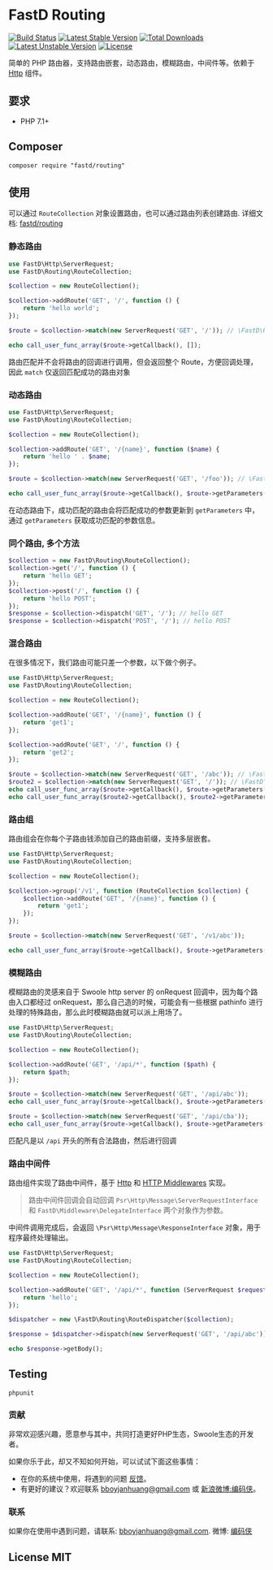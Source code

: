 # FastD Routing

[![Build Status](https://travis-ci.org/fastdlabs/routing.svg?branch=master)](https://travis-ci.org/fastdlabs/routing)
[![Latest Stable Version](https://poser.pugx.org/fastd/routing/v/stable)](https://packagist.org/packages/fastd/routing) 
[![Total Downloads](https://poser.pugx.org/fastd/routing/downloads)](https://packagist.org/packages/fastd/routing) 
[![Latest Unstable Version](https://poser.pugx.org/fastd/routing/v/unstable)](https://packagist.org/packages/fastd/routing) 
[![License](https://poser.pugx.org/fastd/routing/license)](https://packagist.org/packages/fastd/routing)

简单的 PHP 路由器，支持路由嵌套，动态路由，模糊路由，中间件等。依赖于 [Http](https://github.com/JanHuang/http) 组件。

## 要求

* PHP 7.1+

## Composer

```
composer require "fastd/routing"
```

## 使用

可以通过 `RouteCollection` 对象设置路由，也可以通过路由列表创建路由. 详细文档: [fastd/routing](docs/zh_CN/readme.md)

### 静态路由

```php
use FastD\Http\ServerRequest;
use FastD\Routing\RouteCollection;

$collection = new RouteCollection();

$collection->addRoute('GET', '/', function () {
    return 'hello world';
});

$route = $collection->match(new ServerRequest('GET', '/')); // \FastD\Routing\Route

echo call_user_func_array($route->getCallback(), []);
```

路由匹配并不会将路由的回调进行调用，但会返回整个 Route，方便回调处理，因此 `match` 仅返回匹配成功的路由对象

### 动态路由

```php
use FastD\Http\ServerRequest;
use FastD\Routing\RouteCollection;

$collection = new RouteCollection();

$collection->addRoute('GET', '/{name}', function ($name) {
    return 'hello ' . $name;
});

$route = $collection->match(new ServerRequest('GET', '/foo')); // \FastD\Routing\Route

echo call_user_func_array($route->getCallback(), $route->getParameters());
```

在动态路由下，成功匹配的路由会将匹配成功的参数更新到 `getParameters` 中，通过 `getParameters` 获取成功匹配的参数信息。

### 同个路由, 多个方法

```php
$collection = new FastD\Routing\RouteCollection();
$collection->get('/', function () {
    return 'hello GET';
});
$collection->post('/', function () {
    return 'hello POST';
});
$response = $collection->dispatch('GET', '/'); // hello GET
$response = $collection->dispatch('POST', '/'); // hello POST
```

### 混合路由

在很多情况下，我们路由可能只差一个参数，以下做个例子。

```php
use FastD\Http\ServerRequest;
use FastD\Routing\RouteCollection;

$collection = new RouteCollection();

$collection->addRoute('GET', '/{name}', function () {
    return 'get1';
});

$collection->addRoute('GET', '/', function () {
    return 'get2';
});

$route = $collection->match(new ServerRequest('GET', '/abc')); // \FastD\Routing\Route
$route2 = $collection->match(new ServerRequest('GET', '/')); // \FastD\Routing\Route
echo call_user_func_array($route->getCallback(), $route->getParameters());
echo call_user_func_array($route2->getCallback(), $route2->getParameters());
```

### 路由组

路由组会在你每个子路由钱添加自己的路由前缀，支持多层嵌套。

```php
use FastD\Http\ServerRequest;
use FastD\Routing\RouteCollection;

$collection = new RouteCollection();

$collection->group('/v1', function (RouteCollection $collection) {
    $collection->addRoute('GET', '/{name}', function () {
        return 'get1';
    });
});

$route = $collection->match(new ServerRequest('GET', '/v1/abc'));

echo call_user_func_array($route->getCallback(), $route->getParameters());
```

### 模糊路由

模糊路由的灵感来自于 Swoole http server 的 onRequest 回调中，因为每个路由入口都经过 onRequest，那么自己造的时候，可能会有一些根据 pathinfo 进行处理的特殊路由，那么此时模糊路由就可以派上用场了。

```php
use FastD\Http\ServerRequest;
use FastD\Routing\RouteCollection;

$collection = new RouteCollection();

$collection->addRoute('GET', '/api/*', function ($path) {
    return $path;
});

$route = $collection->match(new ServerRequest('GET', '/api/abc'));
echo call_user_func_array($route->getCallback(), $route->getParameters()); // /abc

$route = $collection->match(new ServerRequest('GET', '/api/cba'));
echo call_user_func_array($route->getCallback(), $route->getParameters()); // /cba
```

匹配凡是以 `/api` 开头的所有合法路由，然后进行回调

### 路由中间件

路由组件实现了路由中间件，基于 [Http](https://github.com/JanHuang/http) 和 [HTTP Middlewares](https://github.com/JanHuang/middleware) 实现。

> 路由中间件回调会自动回调 `Psr\Http\Message\ServerRequestInterface` 和 `FastD\Middleware\DelegateInterface` 两个对象作为参数。

中间件调用完成后，会返回 `\Psr\Http\Message\ResponseInterface` 对象，用于程序最终处理输出。

```php
use FastD\Http\ServerRequest;
use FastD\Routing\RouteCollection;

$collection = new RouteCollection();

$collection->addRoute('GET', '/api/*', function (ServerRequest $request) {
    return 'hello';
});

$dispatcher = new \FastD\Routing\RouteDispatcher($collection);

$response = $dispatcher->dispatch(new ServerRequest('GET', '/api/abc'));

echo $response->getBody();
```

## Testing

```
phpunit
```

### 贡献

非常欢迎感兴趣，愿意参与其中，共同打造更好PHP生态，Swoole生态的开发者。

如果你乐于此，却又不知如何开始，可以试试下面这些事情：

* 在你的系统中使用，将遇到的问题 [反馈](https://github.com/JanHuang/fastD/issues)。
* 有更好的建议？欢迎联系 [bboyjanhuang@gmail.com](mailto:bboyjanhuang@gmail.com) 或 [新浪微博:编码侠](http://weibo.com/ecbboyjan)。

### 联系

如果你在使用中遇到问题，请联系: [bboyjanhuang@gmail.com](mailto:bboyjanhuang@gmail.com). 微博: [编码侠](http://weibo.com/ecbboyjan)

## License MIT
